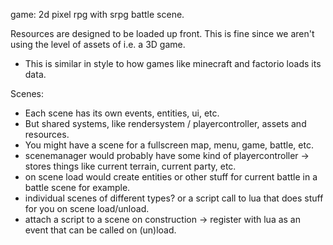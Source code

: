 game: 2d pixel rpg with srpg battle scene.

Resources are designed to be loaded up front. This is fine since we aren't using the level of assets of i.e. a 3D game.
- This is similar in style to how games like minecraft and factorio loads its data.

Scenes:
- Each scene has its own events, entities, ui, etc.
- But shared systems, like rendersystem / playercontroller, assets and resources.
- You might have a scene for a fullscreen map, menu, game, battle, etc.
- scenemanager would probably have some kind of playercontroller -> stores things like current terrain, current party, etc.
- on scene load would create entities or other stuff for current battle in a battle scene for example.
- individual scenes of different types? or a script call to lua that does stuff for you on scene load/unload.
- attach a script to a scene on construction -> register with lua as an event that can be called on (un)load.
